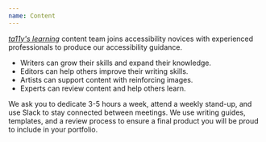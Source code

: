 ```yaml
---
name: Content
---
```


[_ta11y's learning_](https://www.ta11y.org/learning) content team joins accessibility novices with experienced professionals to produce our accessibility guidance.

- Writers can grow their skills and expand their knowledge.
- Editors can help others improve their writing skills.
- Artists can support content with reinforcing images.
- Experts can review content and help others learn.

We ask you to dedicate 3-5 hours a week, attend a weekly stand-up, and use Slack to stay connected between meetings. We use writing guides, templates, and a review process to ensure a final product you will be proud to include in your portfolio.